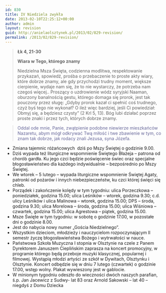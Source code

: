 ```yaml
---
id: 830
title: IV Niedziela zwykła
date: 2013-02-10T22:25:12+00:00
author: admin
layout: revision
guid: http://anielaolsztynek.pl/2013/02/829-revision/
permalink: /2013/02/829-revision/
---
```

> **Łk 4, 21-30**
> 
> **Wiara w Tego, którego znamy**
> 
> Niedzielna Msza Święta, codzienna modlitwa, respektowanie przykazań, spowiedź, prośba o przebaczenie to proste akty wiary, które dobrze znamy, ale gdy przychodzi trudny moment, większe cierpienie, wydaje nam się, że to nie wystarczy, że potrzeba nam czegoś więcej.. Proszący o uzdrowienie wódz syryjski Naaman, oburzony banalnością gestu, którego domaga się prorok, jest tak pouczony przez sługę: &#8222;Gdyby prorok kazał ci spełnić coś trudnego, czyż byś tego nie wykonał? O ileż więc bardziej, jeśli Ci powiedział: Obmyj się, a będziesz czysty&#8221; (2 Krl 5, 13). Bóg lubi działać poprzez proste znaki i przez tych, których dobrze znamy.

> <span style="color: #666699;">Oddal ode mnie, Panie, zwątpienie podobne niewierze mieszkańców Nazaretu, abym mógł odkrywać Twą miłość i twe zbawienie w tym, co znam tak dobrze, jak rodacy znali Jezusa, syna Józefa.</span>

  * Zmiana tajemnic różańcowych  dziś po Mszy Świętej o godzinie 9.00.
  * Dziś wypada też liturgiczne wspomnienie Świętego Błażeja &#8211; patrona od chorób gardła. Ku jego czci będzie poświęcenie świec oraz specjalne błogosławieństwo dla każdego indywidualnie &#8211; bezpośrednio po Mszy Świętej.
  * We wtorek &#8211; 5 lutego &#8211; wypada liturgiczne wspomnienie Świętej Agaty, patronki od pożarów i innych niebezpieczeństw, ku czci której święci się chleb.
  * Porządek i zakończenie kolędy w tym tygodniu: ulica Porzeczkowa &#8211; poniedziałek, godzina 15.00; ulica Leśników &#8211; wtorek, godzina 9.30; c.d. ulicy Leśników i ulica Malinowa &#8211; wtorek, godzina 15.00; DPS &#8211; środa, godzina 9.30; ulica Morelowa &#8211; środa, godzina 15.00; ulica Wiśniowa &#8211; czwartek, godzina 15.00; ulica Agrestowa &#8211; piątek, godzina 15.00.
  * Msze Święte w tym tygodniu: w sobotę o godzinie 17.00, w pozostałe dni o godzinie 8.00.
  * Jest do nabycia nowy numer &#8222;Gościa Niedzielnego&#8221;.
  * Wszystkim dzieciom, młodzieży i nauczycielom rozpoczynającym II semestr życzę błogosławieństwa Bożego i wytrwałości w nauce.
  * Państwowa Szkoła Muzyczna I stopnia w Olsztynie na czele z Panem Dyrektorem Januszem Cieplińskim zaprasza na koncert promocyjny, w programie którego będą przeboje muzyki klasycznej, popularnej i filmowej. Wystąpią młodzi artyści ze szkół w Dywitach, Olsztynku i Olsztynie. Koncert odbędzie się w dniu 7 lutego (czwartek) o godzinie 17.00, wstęp wolny. Plakat wywieszony jest w gablocie.
  * W minionym tygodniu odeszło do wieczności dwóch naszych parafian, ś.p. Jan Jacewicz z Sudwy- lat 83 oraz Arnold Sakowski &#8211; lat 40 &#8211; niegdyś z Domu Dziecka

>